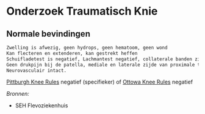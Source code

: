 # Onderzoek Traumatisch Knie
## Normale bevindingen

```md
Zwelling is afwezig, geen hydrops, geen hematoom, geen wond
Kan flecteren en extenderen, kan gestrekt heffen
Schuifladetest is negatief, Lachmantest negatief, collaterale banden zijn intact, McMurray negatief
Geen drukpijn bij de patella, mediale en laterale zijde van proximale tibia niet drukpijnlijk, distale tibia niet drukpijnlijk.
Neurovasculair intact.
```

[Pittburgh Knee Rules](Regels/pittsburgh-knee-rules.md) negatief (specifieker) of [Ottowa Knee Rules](Regels/ottawa-knee-rules.md) negatief

_Bronnen:_
- SEH Flevoziekenhuis
